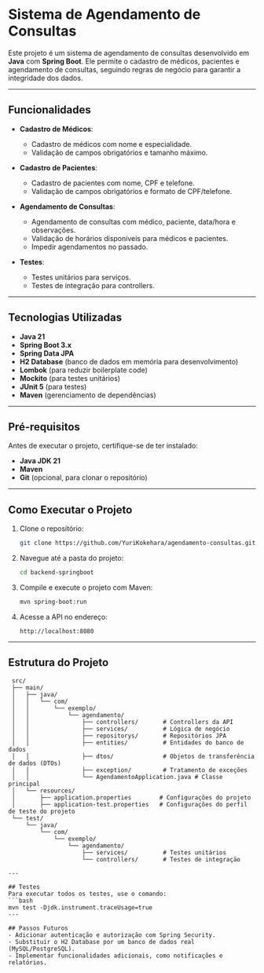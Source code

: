 # Sistema de Agendamento de Consultas

Este projeto é um sistema de agendamento de consultas desenvolvido em **Java** com **Spring Boot**. Ele permite o cadastro de médicos, pacientes e agendamento de consultas, seguindo regras de negócio para garantir a integridade dos dados.

---

## Funcionalidades

- **Cadastro de Médicos**:
  - Cadastro de médicos com nome e especialidade.
  - Validação de campos obrigatórios e tamanho máximo.

- **Cadastro de Pacientes**:
  - Cadastro de pacientes com nome, CPF e telefone.
  - Validação de campos obrigatórios e formato de CPF/telefone.

- **Agendamento de Consultas**:
  - Agendamento de consultas com médico, paciente, data/hora e observações.
  - Validação de horários disponíveis para médicos e pacientes.
  - Impedir agendamentos no passado.

- **Testes**:
  - Testes unitários para serviços.
  - Testes de integração para controllers.

---

## Tecnologias Utilizadas

- **Java 21**
- **Spring Boot 3.x**
- **Spring Data JPA**
- **H2 Database** (banco de dados em memória para desenvolvimento)
- **Lombok** (para reduzir boilerplate code)
- **Mockito** (para testes unitários)
- **JUnit 5** (para testes)
- **Maven** (gerenciamento de dependências)

---

## Pré-requisitos

Antes de executar o projeto, certifique-se de ter instalado:

- **Java JDK 21**
- **Maven**
- **Git** (opcional, para clonar o repositório)

---

## Como Executar o Projeto

1. Clone o repositório:
   ```bash
   git clone https://github.com/YuriKokehara/agendamento-consultas.git
2. Navegue até a pasta do projeto:
   ```bash
   cd backend-springboot
3. Compile e execute o projeto com Maven:
   ```bash
   mvn spring-boot:run
4. Acesse a API no endereço:
   ```
   http://localhost:8080
---

## Estrutura do Projeto
   ```
    src/
    ├── main/
    │   ├── java/
    │   │   └── com/
    │   │       └── exemplo/
    │   │           └── agendamento/
    │   │               ├── controllers/       # Controllers da API
    │   │               ├── services/          # Lógica de negócio
    │   │               ├── repositorys/       # Repositórios JPA
    │   │               ├── entities/          # Entidades do banco de dados
    │   │               ├── dtos/              # Objetos de transferência de dados (DTOs)
    │   │               ├── exception/         # Tratamento de exceções
    │   │               └── AgendamentoApplication.java # Classe principal
    │   └── resources/
    │       ├── application.properties        # Configurações do projeto
    │       ├── application-test.properties   # Configurações do perfil de teste do projeto
    └── test/
        └── java/
            └── com/
                └── exemplo/
                    └── agendamento/
                        ├── services/          # Testes unitários
                        └── controllers/       # Testes de integração

---

## Testes
 Para executar todos os testes, use o comando:
   ```bash
   mvn test -Djdk.instrument.traceUsage=true
---

## Passos Futuros
- Adicionar autenticação e autorização com Spring Security.
- Substituir o H2 Database por um banco de dados real (MySQL/PostgreSQL).
- Implementar funcionalidades adicionais, como notificações e relatórios.
